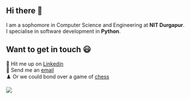 ## Hi there 👋

I am a sophomore in Computer Science and Engineering at **NIT Durgapur**.</br> 
I specialise in software development in **Python**.</br>

## Want to get in touch :smiley:</br>
🔭 Hit me up on [Linkedin](https://www.linkedin.com/in/archisman-ghosh-8724511a2/)</br>
:email: Send me an [email](mailto:ag.19U10132@btech.nitdgp.ac.in)</br>
♟️ Or we could bond over a game of [chess](https://lichess.org/@/a2000b)

![](https://komarev.com/ghpvc/?username=archi-007&color=red)
